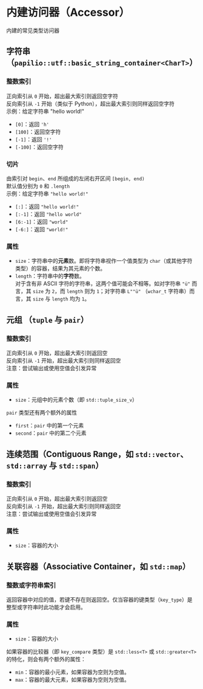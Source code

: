 # 内建访问器（Accessor）
内建的常见类型访问器

## 字符串（`papilio::utf::basic_string_container<CharT>`）
### 整数索引
正向索引从 `0` 开始，超出最大索引则返回空字符  
反向索引从 `-1` 开始（类似于 Python），超出最大索引则同样返回空字符  
示例：给定字符串 "hello world!" 
- `[0]`：返回 `'h'`
- `[100]`：返回空字符
- `[-1]`：返回 `'!'`
- `[-100]`：返回空字符

### 切片
由索引对 `begin`、`end` 所组成的左闭右开区间 `[begin, end)`  
默认值分别为 `0` 和 `.length`  
示例：给定字符串 `"hello world!"`

- `[:]`：返回 `"hello world!"`
-  `[:-1]`：返回 `"hello world"`
-  `[6:-1]`：返回 `"world"`
-  `[-6:]`：返回 `"world!"`

### 属性
- `size`：字符串中的**元素**数。即将字符串视作一个值类型为 `char`（或其他字符类型）的容器，结果为其元素的个数。
- `length`：字符串中的**字符**数。  
对于含有非 ASCII 字符的字符串，这两个值可能会不相等。如对字符串 `"ü"` 而言，其 `size` 为 `2`，而 `length` 则为 `1`；对字符串 `L""ü"` （`wchar_t` 字符串）而言，其 `size` 与 `length` 均为 `1`。

## 元组 （`tuple` 与 `pair`）
### 整数索引
正向索引从 `0` 开始，超出最大索引则返回空  
反向索引从 `-1` 开始，超出最大索引则同样返回空  
注意：尝试输出或使用空值会引发异常

### 属性
- `size`：元组中的元素个数（即 `std::tuple_size_v`）

`pair` 类型还有两个额外的属性  
- `first`：`pair` 中的第一个元素
- `second`：`pair` 中的第二个元素

## 连续范围（Contiguous Range，如 `std::vector`、`std::array` 与 `std::span`）
### 整数索引
正向索引从 `0` 开始，超出最大索引则返回空  
反向索引从 `-1` 开始，超出最大索引则同样返回空  
注意：尝试输出或使用空值会引发异常

### 属性
- `size`：容器的大小

## 关联容器（Associative Container，如 `std::map`）
### 整数或字符串索引
返回容器中对应的值，若键不存在则返回空。仅当容器的键类型（`key_type`）是整型或字符串时此功能才会启用。  

### 属性
- `size`：容器的大小

如果容器的比较器（即 `key_compare` 类型）是 `std::less<T>` 或 `std::greater<T>` 的特化，则会有两个额外的属性：
- `min`：容器的最小元素，如果容器为空则为空值。
- `max`：容器的最大元素，如果容器为空则为空值。
